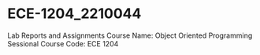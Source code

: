 # ECE-1204_2210044
Lab Reports and Assignments
Course Name: Object Oriented Programming Sessional
Course Code: ECE 1204
